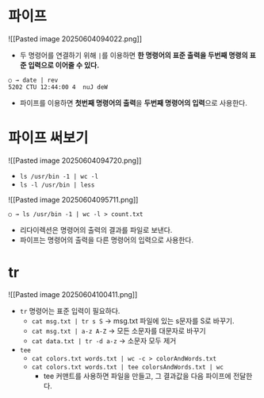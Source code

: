 # 파이프
![[Pasted image 20250604094022.png]]
- 두 명령어를 연결하기 위해 `|`를 이용하면 **한 명령어의 표준 출력을 두번째 명령의 표준 입력으로 이어줄 수 있다.**
```shell
○ → date | rev
5202 CTU 12:44:00 4  nuJ deW
```
- 파이프를 이용하면 **첫번째 명령어의 출력**을 **두번째 명령어의 입력**으로 사용한다.

# 파이프 써보기
![[Pasted image 20250604094720.png]]
- `ls /usr/bin -1 | wc -l`
- `ls -l /usr/bin | less`


![[Pasted image 20250604095711.png]]
``` shell
○ → ls /usr/bin -1 | wc -l > count.txt
```
- 리다이렉션은 명령어의 출력의 결과를 파일로 보낸다.
- 파이프는 명령어의 출력을 다른 명령어의 입력으로 사용한다.

# tr
![[Pasted image 20250604100411.png]]
- `tr` 명령어는 표준 입력이 필요하다.
	- `cat msg.txt | tr s S` -> msg.txt 파일에 있는 s문자를 S로 바꾸기.
	- `cat msg.txt | a-z A-Z` -> 모든 소문자를 대문자로 바꾸기
	- `cat data.txt | tr -d a-z` -> 소문자 모두 제거
- `tee`
	- `cat colors.txt words.txt | wc -c > colorAndWords.txt`
	- `cat colors.txt words.txt | tee colorsAndWords.txt | wc`
		- tee 커맨트를 사용하면 파일을 만들고, 그 결과값을 다음 파이프에 전달한다.